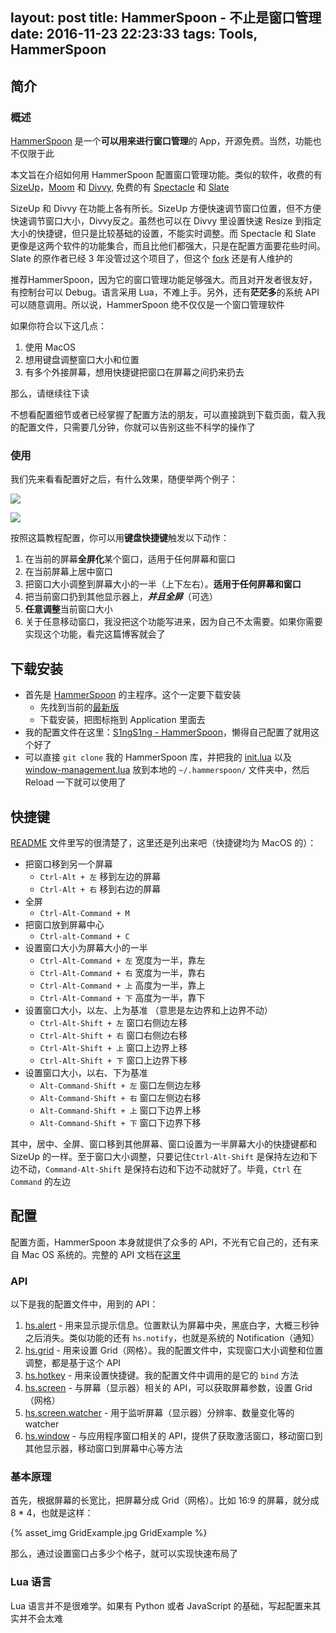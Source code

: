 layout: post
title: HammerSpoon - 不止是窗口管理
date: 2016-11-23 22:23:33
tags: Tools, HammerSpoon
---


## 简介
### 概述
[HammerSpoon](http://www.hammerspoon.org/) 是一个**可以用来进行窗口管理**的 App，开源免费。当然，功能也不仅限于此

本文旨在介绍如何用 HammerSpoon 配置窗口管理功能。类似的软件，收费的有 [SizeUp](http://www.irradiatedsoftware.com/sizeup/)，[Moom](https://manytricks.com/moom/) 和 [Divvy](http://mizage.com/divvy/), 免费的有 [Spectacle](https://www.spectacleapp.com/) 和 [Slate](https://github.com/jigish/slate)

SizeUp 和 Divvy 在功能上各有所长。SizeUp 方便快速调节窗口位置，但不方便快速调节窗口大小，Divvy反之。虽然也可以在 Divvy 里设置快速 Resize 到指定大小的快捷键，但只是比较基础的设置，不能实时调整。而 Spectacle 和 Slate 更像是这两个软件的功能集合，而且比他们都强大，只是在配置方面要花些时间。Slate 的原作者已经 3 年没管过这个项目了，但这个 [fork](https://github.com/mattr-/slate) 还是有人维护的

推荐HammerSpoon，因为它的窗口管理功能足够强大。而且对开发者很友好，有控制台可以 Debug。语言采用 Lua，不难上手。另外，还有**茫茫多**的系统 API 可以随意调用。所以说，HammerSpoon 绝不仅仅是一个窗口管理软件

如果你符合以下这几点：

 1. 使用 MacOS
 2. 想用键盘调整窗口大小和位置
 3. 有多个外接屏幕，想用快捷键把窗口在屏幕之间扔来扔去

那么，请继续往下读

不想看配置细节或者已经掌握了配置方法的朋友，可以直接跳到下载页面，载入我的配置文件，只需要几分钟，你就可以告别这些不科学的操作了

### 使用

我们先来看看配置好之后，有什么效果，随便举两个例子：

![](https://camo.githubusercontent.com/b1b1c3f8fb8792e580751ef76ba8b08b88997ed0/687474703a2f2f692e696d6775722e636f6d2f564e6f376e43492e676966)

![](https://camo.githubusercontent.com/427c887dec6102d60f4b047b9eedcadb9ed630e7/687474703a2f2f692e696d6775722e636f6d2f764971444d55442e676966)

按照这篇教程配置，你可以用**键盘快捷键**触发以下动作：

 1. 在当前的屏幕**全屏化**某个窗口，适用于任何屏幕和窗口
 2. 在当前屏幕上居中窗口
 3. 把窗口大小调整到屏幕大小的一半（上下左右）。**适用于任何屏幕和窗口**
 4. 把当前窗口扔到其他显示器上，***并且全屏***（可选）
 5. **任意调整**当前窗口大小
 6. 关于任意移动窗口，我没把这个功能写进来，因为自己不太需要。如果你需要实现这个功能，看完这篇博客就会了

## 下载安装

* 首先是 [HammerSpoon](https://github.com/Hammerspoon/hammerspoon) 的主程序。这个一定要下载安装
    * 先找到当前的[最新版](https://github.com/Hammerspoon/hammerspoon/releases/)
    * 下载安装，把图标拖到 Application 里面去
* 我的配置文件在这里：[S1ngS1ng - HammerSpoon](https://github.com/S1ngS1ng/HammerSpoon)，懒得自己配置了就用这个好了
* 可以直接 `git clone` 我的 HammerSpoon 库，并把我的 [init.lua](https://github.com/S1ngS1ng/HammerSpoon/blob/master/init.lua) 以及 [window-management.lua](https://github.com/S1ngS1ng/HammerSpoon/blob/master/window-management.lua) 放到本地的 `~/.hammerspoon/` 文件夹中，然后 Reload 一下就可以使用了

## 快捷键
[README](https://github.com/S1ngS1ng/HammerSpoon/blob/master/README.md) 文件里写的很清楚了，这里还是列出来吧（快捷键均为 MacOS 的）：
* 把窗口移到另一个屏幕
    * `Ctrl-Alt + 左` 移到左边的屏幕
    * `Ctrl-Alt + 右` 移到右边的屏幕
* 全屏
    * `Ctrl-Alt-Command + M`
* 把窗口放到屏幕中心
    * `Ctrl-alt-Command + C`
* 设置窗口大小为屏幕大小的一半
    * `Ctrl-Alt-Command + 左` 宽度为一半，靠左
    * `Ctrl-Alt-Command + 右` 宽度为一半，靠右
    * `Ctrl-Alt-Command + 上` 高度为一半，靠上
    * `Ctrl-Alt-Command + 下` 高度为一半，靠下
* 设置窗口大小，以左、上为基准 （意思是左边界和上边界不动）
    * `Ctrl-Alt-Shift + 左` 窗口右侧边左移
    * `Ctrl-Alt-Shift + 右` 窗口右侧边右移
    * `Ctrl-Alt-Shift + 上` 窗口上边界上移
    * `Ctrl-Alt-Shift + 下` 窗口上边界下移
* 设置窗口大小，以右、下为基准
    * `Alt-Command-Shift + 左` 窗口左侧边左移
    * `Alt-Command-Shift + 右` 窗口左侧边右移
    * `Alt-Command-Shift + 上` 窗口下边界上移
    * `Alt-Command-Shift + 下` 窗口下边界下移

其中，居中、全屏、窗口移到其他屏幕、窗口设置为一半屏幕大小的快捷键都和 SizeUp 的一样。至于窗口大小调整，只要记住`Ctrl-Alt-Shift` 是保持左边和下边不动，`Command-Alt-Shift` 是保持右边和下边不动就好了。毕竟，`Ctrl` 在 `Command` 的左边

## 配置

配置方面，HammerSpoon 本身就提供了众多的 API，不光有它自己的，还有来自 Mac OS 系统的。完整的 API 文档在[这里](http://www.hammerspoon.org/docs/index.html)

### API
以下是我的配置文件中，用到的 API：
1. [hs.alert](http://www.hammerspoon.org/docs/hs.alert.html) - 用来显示提示信息。位置默认为屏幕中央，黑底白字，大概三秒钟之后消失。类似功能的还有 `hs.notify`，也就是系统的 Notification（通知）
2. [hs.grid](http://www.hammerspoon.org/docs/hs.grid.html) - 用来设置 Grid（网格）。我的配置文件中，实现窗口大小调整和位置调整，都是基于这个 API
3. [hs.hotkey](http://www.hammerspoon.org/docs/hs.hotkey.html) - 用来设置快捷键。我的配置文件中调用的是它的 `bind` 方法
4. [hs.screen](http://www.hammerspoon.org/docs/hs.screen.html) - 与屏幕（显示器）相关的 API，可以获取屏幕参数，设置 Grid（网格）
5. [hs.screen.watcher](http://www.hammerspoon.org/docs/hs.screen.watcher.html) - 用于监听屏幕（显示器）分辨率、数量变化等的 watcher
6. [hs.window](http://www.hammerspoon.org/docs/hs.window.html) - 与应用程序窗口相关的 API，提供了获取激活窗口，移动窗口到其他显示器，移动窗口到屏幕中心等方法

### 基本原理
首先，根据屏幕的长宽比，把屏幕分成 Grid（网格）。比如 16:9 的屏幕，就分成 8 * 4，也就是这样：

{% asset_img GridExample.jpg GridExample %}

那么，通过设置窗口占多少个格子，就可以实现快速布局了

### Lua 语言
Lua 语言并不是很难学。如果有 Python 或者 JavaScript 的基础，写起配置来其实并不会太难


